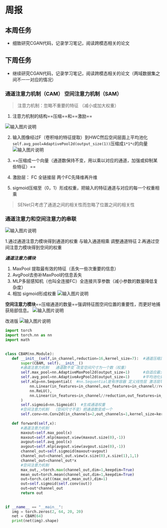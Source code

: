 ﻿# 周报
## 本周任务
 
 -  细致研究CGAN代码，记录学习笔记，阅读跨模态相关的论文
## 下周任务

 -  继续研究CGAN代码，记录学习笔记，阅读跨模态相关的论文（两域数据集之间不一一对应的情况）
### 通道注意力机制（CAM） 空间注意力机制（SAM）

> 注意力机制：忽略不重要的特征 （减小或加大权重）

 1. 注意力机制的结构==压缩==和==激励==

 ![输入图片说明](/2024/2024.12.11/img/1.png)

 2. 输入图像经过F（卷积啥的特征提取）到HWC然后空间层面上平均池化`self.avg_pool=AdaptivePool2d(output_size(1))`压缩成`1*1*c`的向量
 ![输入图片说明](/2024/2024.12.11/img/2.png)
 
 3. ==压缩成一个向量（通道数保持不变，用以乘以对应的通道，加强或抑制某些特征）==
 4. 激励层： FC 全链接层 两个FC先降维再升维
 5.  sigmoid压缩至（0，1）形成权重，把输入的特征通道与对应的每一个权重相乘
>  SENet只考虑了通道之间的相关性而忽略了位置之间的相关性
### 通道注意力和空间注意力的串联

![输入图片说明](/2024/2024.12.11/img/3.png)

 1.通过通道注意力模块得到通道的权重 与输入通道相乘 调整通道特征
 2.再通过空间注意力模块得到空间的权重
 
 ***通道注意力模块***
 1. MaxPool 提取最有效的特征（丢失一些次重要的信息）
 2. AvgPool去弥补MaxPool的信息丢失
 3. MLP多层感知机（也叫全连接FC）全连接共享参数（减小参数的数量降低复杂度）
 4. 相加 sigmoid形成权重
 ![输入图片说明](/2024/2024.12.11/img/4.png)

**空间注意力模块**==压缩通道的数量==强调特征图空间位置的重要性，而更好地捕获局部信息。
![输入图片说明](/2024/2024.12.11/img/5.png)

 改进版
 ![输入图片说明](/2024/2024.12.11/img/6.png)
 ```py
import torch  
import torch.nn as nn  
import math  
  
  
class CBAM(nn.Module):  
    def __init__(self,in_channel,reduction=16,kernel_size=7):  #通道压缩比reduction
        super(CBAM, self).__init__()  
        #通道注意力机制   通道数不变 改变空间尺寸为一个数（权重）
        self.max_pool=nn.AdaptiveMaxPool2d(output_size=1)      #自适应最大池化层输出1*1*C只改变空间尺寸
        self.avg_pool=nn.AdaptiveAvgPool2d(output_size=1)      #平均池化弥补信息丢失 
        self.mlp=nn.Sequential(  #nn.Sequential是有序容器 定义线性层 激活层等步骤
            nn.Linear(in_features=in_channel,out_features=in_channel//reduction,bias=False),  #线性层 调整通道（压缩）
            nn.ReLU(),  
            nn.Linear(in_features=in_channel//reduction,out_features=in_channel,bias=False)  #线性层 调整通道（恢复）
        )  
        self.sigmoid=nn.Sigmoid()  #生成通道权重
        #空间注意力机制  （空间尺寸不变）把通道数变成一个
        self.conv=nn.Conv2d(in_channels=2,out_channels=1,kernel_size=kernel_size ,stride=1,padding=kernel_size//2,bias=False)  #padding的目的是在卷积后，不改变空间尺寸
  
    def forward(self,x):  
        #通道注意力机制  
        maxout=self.max_pool(x)  
        maxout=self.mlp(maxout.view(maxout.size(0),-1))  
        avgout=self.avg_pool(x)  
        avgout=self.mlp(avgout.view(avgout.size(0),-1))  
        channel_out=self.sigmoid(maxout+avgout)  
        channel_out=channel_out.view(x.size(0),x.size(1),1,1)  
        channel_out=channel_out*x  
        #空间注意力机制  
        max_out,_=torch.max(channel_out,dim=1,keepdim=True)  
        mean_out=torch.mean(channel_out,dim=1,keepdim=True)  
        out=torch.cat((max_out,mean_out),dim=1)  
        out=self.sigmoid(self.conv(out))  
        out=out*channel_out  
        return out  
  
  
if __name__ == "__main__":  
    img = torch.zeros(2, 64, 20, 20)  
    net = CBAM(64)  
    print(net(img).shape)
```


